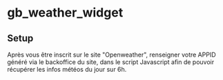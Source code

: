 # gb_weather_widget

## Setup

Après vous être inscrit sur le site "Openweather", renseigner votre APPID généré via le backoffice du site, dans le script Javascript afin de pouvoir récupérer les infos météos du jour sur 6h.
